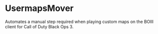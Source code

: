 # UsermapsMover
Automates a manual step required when playing custom maps on the BOIII client for Call of Duty Black Ops 3.
